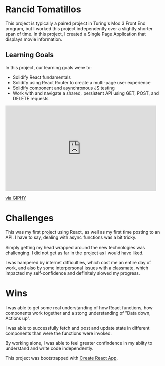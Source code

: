 
# Rancid Tomatillos
This project is typically a paired project in Turing's Mod 3 Front End program, but I worked this project independently over a slightly shorter span of time.
In this project, I created a Single Page Application that displays movie information.

## Learning Goals

In this project, our learning goals were to:

- Solidify React fundamentals
- Solidify using React Router to create a multi-page user experience
- Solidify component and asynchronous JS testing
- Work with and navigate a shared, persistent API using GET, POST, and DELETE requests

<iframe src="https://giphy.com/embed/f6PpwesqXh1bRJfUdM" width="480" height="270" frameBorder="0" class="giphy-embed" allowFullScreen></iframe><p><a href="https://giphy.com/gifs/f6PpwesqXh1bRJfUdM">via GIPHY</a></p>

# Challenges

This was my first project using React, as well as my first time posting to an API. I have to say, dealing with async functions was a bit tricky.

Simply getting my head wrapped around the new technologies was challenging. I did not get as far in the project as I would have liked.

I was hampered by internet difficulties, which cost me an entire day of work, and also by some interpersonal issues with a classmate, which impacted my self-confidence and definitely slowed my progress.

# Wins

I was able to get some real understanding of how React functions, how components work together and a stong understanding of "Data down, Actions up".

I was able to successfully fetch and post and update state in different components than were the functions were invoked.

By working alone, I was able to feel greater confindence in my abiity to understand and write code independently.


This project was bootstrapped with [Create React App](https://github.com/facebook/create-react-app).
